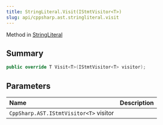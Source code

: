 ```yaml
---
title: StringLiteral.Visit(IStmtVisitor<T>)
slug: api/cppsharp.ast.stringliteral.visit
---
```

Method in [StringLiteral](/api/cppsharp/ast/stringliteral)

## Summary



```csharp
public override T Visit<T>(IStmtVisitor<T> visitor);
```

## Parameters

|Name|Description|
|:---|:---|
|`CppSharp.AST.IStmtVisitor<T>` visitor||

